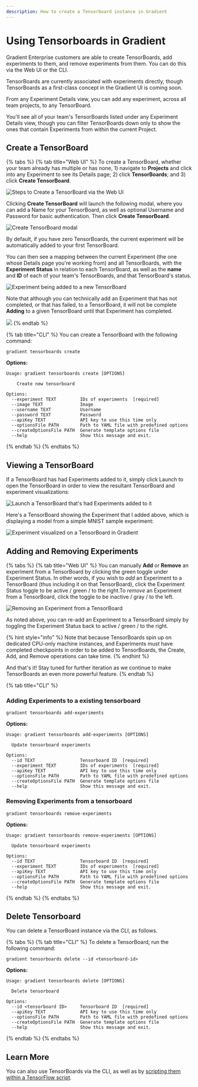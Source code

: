 ```yaml
---
description: How to create a Tensorboard instance in Gradient
---
```


# Using Tensorboards in Gradient

Gradient Enterprise customers are able to create TensorBoards, add experiments to them, and remove experiments from them. You can do this via the Web UI or the CLI.

TensorBoards are currently associated with experiments directly, though TensorBoards as a first-class concept in the Gradient UI is coming soon.

From any Experiment Details view, you can add any experiment, across all team projects, to any TensorBoard.

You'll see all of your team's TensorBoards listed under any Experiment Details view, though you can filter TensorBoards down only to show the ones that contain Experiments from within the current Project.

## Create a TensorBoard

{% tabs %}
{% tab title="Web UI" %}
To create a TensorBoard, whether your team already has multiple or has none, 1\) navigate to **Projects** and click into any Experiment to see its Details page; 2\) click **TensorBoards**; and 3\) click **Create TensorBoard**.

![Steps to Create a TensorBoard via the Web UI](../../.gitbook/assets/tensorboards-create.png)

Clicking **Create TensorBoard** will launch the following modal, where you can add a Name for your TensorBoard, as well as optional Username and Password for basic authentication. Then click **Create TensorBoard**.

![Create TensorBoard modal](../../.gitbook/assets/screen-shot-2019-12-23-at-6.53.03-pm.png)

By default, if you have zero TensorBoards, the current experiment will be automatically added to your first TensorBoard.

You can then see a mapping between the current Experiment \(the one whose Details page you're working from\) and all TensorBoards, with the **Experiment Status** in relation to each TensorBoard, as well as the **name** and **ID** of each of your team's TensorBoards, and that TensorBoard's status.

![Experiment being added to a new TensorBoard](../../.gitbook/assets/screen-shot-2019-12-23-at-6.53.20-pm.png)

Note that although you can technically add an Experiment that has not completed, or that has failed, to a TensorBoard, it will not be complete **Adding** to a given TensorBoard until that Experiment has completed.

![](../../.gitbook/assets/screen-shot-2019-12-23-at-7.17.07-pm.png)
{% endtab %}

{% tab title="CLI" %}
You can create a TensorBoard with the following command:

```text
gradient tensorboards create
```

**Options:**

```text
Usage: gradient tensorboards create [OPTIONS]

    Create new tensorboard

Options:
  --experiment TEXT         IDs of experiments  [required]
  --image TEXT              Image
  --username TEXT           Username
  --password TEXT           Password
  --apiKey TEXT             API key to use this time only
  --optionsFile PATH        Path to YAML file with predefined options
  --createOptionsFile PATH  Generate template options file
  --help                    Show this message and exit.
```
{% endtab %}
{% endtabs %}

## Viewing a TensorBoard

If a TensorBoard has had Experiments added to it, simply click Launch to open the TensorBoard in order to view the resultant TensorBoard and experiment visualizations:

![Launch a TensorBoard that&apos;s had Experiments added to it](../../.gitbook/assets/launch-tensorboard.png)

Here's a TensorBoard showing the Experiment that I added above, which is displaying a model from a simple MNIST sample experiment:

![Experiment visualized on a TensorBoard in Gradient](../../.gitbook/assets/screen-shot-2019-12-23-at-9.27.42-pm.png)

## Adding and Removing Experiments

{% tabs %}
{% tab title="Web UI" %}
You can manually **Add** or **Remove** an experiment from a TensorBoard by clicking the green toggle under Experiment Status. In other words, if you wish to _add_ an Experiment to a TensorBoard \(thus including it on that TensorBoard\), click the Experiment Status toggle to be active / green / to the right.To _remove_ an Experiment from a TensorBoard, click the toggle to be inactive / gray / to the left.

![Removing an Experiment from a TensorBoard](../../.gitbook/assets/remove-experiment%20%281%29.gif)

As noted above, you can re-add an Experiment to a TensorBoard simply by toggling the Experiment Status back to active / green / to the right.

{% hint style="info" %}
Note that because TensorBoards spin up on dedicated CPU-only machine instances, and Experiments must have completed checkpoints in order to be added to TensorBoards, the Create, Add, and Remove operations can take time.
{% endhint %}

And that's it! Stay tuned for further iteration as we continue to make TensorBoards an even more powerful feature.
{% endtab %}

{% tab title="CLI" %}
### Adding Experiments to a existing tensorboard

```text
gradient tensorboards add-experiments
```

**Options:**

```text
Usage: gradient tensorboards add-experiments [OPTIONS]

  Update tensorboard experiments

Options:
  --id TEXT                 Tensorboard ID  [required]
  --experiment TEXT         IDs of experiments  [required]
  --apiKey TEXT             API key to use this time only
  --optionsFile PATH        Path to YAML file with predefined options
  --createOptionsFile PATH  Generate template options file
  --help                    Show this message and exit.
```

### Removing Experiments from a tensorboard

```text
gradient tensorboards remove-experiments
```

**Options:**

```text
Usage: gradient tensorboards remove-experiments [OPTIONS]

  Update tensorboard experiments

Options:
  --id TEXT                 Tensorboard ID  [required]
  --experiment TEXT         IDs of experiments  [required]
  --apiKey TEXT             API key to use this time only
  --optionsFile PATH        Path to YAML file with predefined options
  --createOptionsFile PATH  Generate template options file
  --help                    Show this message and exit.
```
{% endtab %}
{% endtabs %}

## Delete Tensorboard

You can delete a TensorBoard instance via the CLI, as follows.

{% tabs %}
{% tab title="CLI" %}
To delete a TensorBoard, run the following command:

```text
gradient tensorboards delete --id <tensorboard-id>
```

**Options:**

```text
Usage: gradient tensorboards delete [OPTIONS]

  Delete tensorboard

Options:
  --id <tensorboard ID>     Tensorboard ID  [required]
  --apiKey TEXT             API key to use this time only
  --optionsFile PATH        Path to YAML file with predefined options
  --createOptionsFile PATH  Generate template options file
  --help                    Show this message and exit.
```
{% endtab %}
{% endtabs %}

## Learn More

You can also use TensorBoards via the CLI, as well as by [scripting them within a TensorFlow script](getting-started-with-tensorboards.md).

